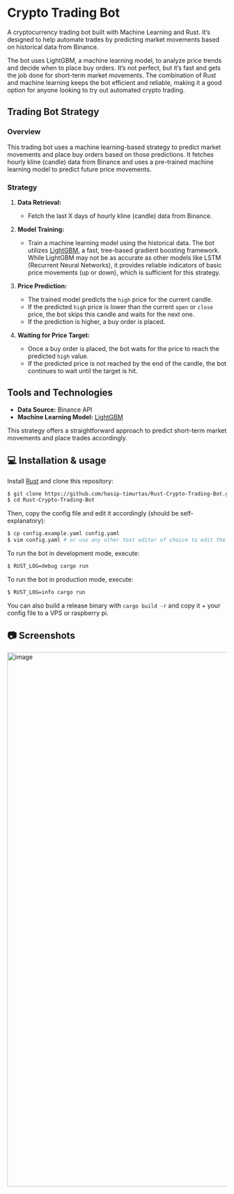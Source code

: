 # Crypto Trading Bot

A cryptocurrency trading bot built with Machine Learning and Rust. It’s designed to help automate trades by predicting market movements based on historical data from Binance. 

The bot uses LightGBM, a machine learning model, to analyze price trends and decide when to place buy orders. It’s not perfect, but it’s fast and gets the job done for short-term market movements. The combination of Rust and machine learning keeps the bot efficient and reliable, making it a good option for anyone looking to try out automated crypto trading.



## Trading Bot Strategy

### Overview

This trading bot uses a machine learning-based strategy to predict market movements and place buy orders based on those predictions. It fetches hourly kline (candle) data from Binance and uses a pre-trained machine learning model to predict future price movements.

### Strategy

1. **Data Retrieval:**
   - Fetch the last X days of hourly kline (candle) data from Binance.

2. **Model Training:**
   - Train a machine learning model using the historical data. The bot utilizes [LightGBM](https://lightgbm.readthedocs.io/en/v3.3.2/), a fast, tree-based gradient boosting framework. While LightGBM may not be as accurate as other models like LSTM (Recurrent Neural Networks), it provides reliable indicators of basic price movements (up or down), which is sufficient for this strategy.

3. **Price Prediction:**
   - The trained model predicts the `high` price for the current candle.
   - If the predicted `high` price is lower than the current `open` or `close` price, the bot skips this candle and waits for the next one.
   - If the prediction is higher, a buy order is placed.

4. **Waiting for Price Target:**
   - Once a buy order is placed, the bot waits for the price to reach the predicted `high` value.
   - If the predicted price is not reached by the end of the candle, the bot continues to wait until the target is hit.

## Tools and Technologies

- **Data Source:** Binance API
- **Machine Learning Model:** [LightGBM](https://lightgbm.readthedocs.io/en/v3.3.2/)
  
This strategy offers a straightforward approach to predict short-term market movements and place trades accordingly.

## 💻 Installation & usage

Install [Rust](https://www.rust-lang.org/tools/install) and clone this repository:

```bash
$ git clone https://github.com/hasip-timurtas/Rust-Crypto-Trading-Bot.git
$ cd Rust-Crypto-Trading-Bot
```

Then, copy the config file and edit it accordingly (should be self-explanatory):

```bash
$ cp config.example.yaml config.yaml
$ vim config.yaml # or use any other text editor of choice to edit the config file
```

To run the bot in development mode, execute:

```bash
$ RUST_LOG=debug cargo run
```

To run the bot in production mode, execute:

```bash
$ RUST_LOG=info cargo run
```

You can also build a release binary with `cargo build -r` and copy it + your config file to a VPS or raspberry pi.

## 📷 Screenshots
<img width="1227" alt="image" src="https://user-images.githubusercontent.com/30344294/228659990-db8cf341-d8f1-4686-9ea9-3dd04cdb5fa4.png">

